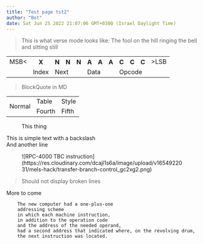 ```yaml
---
title: "Test page tst2"
author: "Bot"
date: Sat Jun 25 2022 21:07:06 GMT+0300 (Israel Daylight Time)
---
```


<!-- Begin figure -->

<blockQuote data-parse-mode="verse" onclick="alert('click')" data-rabak="not">
This is what verse mode looks like:
The fool on the hill
ringing the bell
and sitting still
</blockQuote>


<table data-type="bit-layout">
<tr>
<td>MSB<</td>
<th>X</th>
<th>N</th>
<th>N</th>
<th>N</th>
<th>A</th>
<th>A</th>
<th>A</th>
<th>C</th>
<th>C</th>
<th>C</th>
<td>>LSB</td>
</tr>
<tr>
<td></td>
<td>Index</td>
<td colspan="3">Next</td>
<td colspan="3">Data</td>
<td colspan="3">Opcode</td>
<td></td>
</tr>
</table>

>BlockQuote in MD


<table>
	<tr>
		<td rowspan="2">Normal</td>
		<td>Table</td>
		<td>Style</td>
	</tr>
	<tr>
		<td>Fourth</td>
		<td>Fifth</td>
	</tr>
</table>


<figure data-order="1" caption="not ehre">
This thing
</figure>

This is simple text with a backslash\
And another line

<figure data-order="1" caption="not ehre">
![RPC-4000 TBC instruction](https://res.cloudinary.com/dcajl1s6a/image/upload/v1654922031/mels-hack/transfer-branch-control_gc2xg2.png)
</figure>

<blockQuote>
Should not display broken lines
</blockQuote>

More to come

        The new computer had a one-plus-one
        addressing scheme
        in which each machine instruction,
        in addition to the operation code
        and the address of the needed operand,
        had a second address that indicated where, on the revolving drum,
        the next instruction was located.
